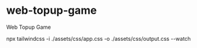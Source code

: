 # web-topup-game
 Web Topup Game

npx tailwindcss -i ./assets/css/app.css -o ./assets/css/output.css --watch